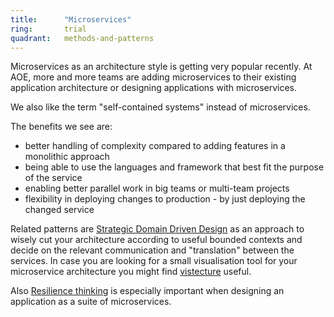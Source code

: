 ```yaml
---
title:      "Microservices"
ring:       trial
quadrant:   methods-and-patterns
---
```


Microservices as an architecture style is getting very popular recently. At AOE, more and more teams are adding microservices to their existing application architecture or designing applications with microservices.

We also like the term "self-contained systems" instead of microservices.

The benefits we see are:

- better handling of complexity compared to adding features in a monolithic approach
- being able to use the languages and framework that best fit the purpose of the service
- enabling better parallel work in big teams or multi-team projects
- flexibility in deploying changes to production - by just deploying the changed service

Related patterns are [Strategic Domain Driven Design](/methods-and-patterns/strategic-domain-driven-design/) as an approach to wisely cut your architecture according to useful bounded contexts and decide on the relevant communication and "translation" between the services.
In case you are looking for a small visualisation tool for your microservice architecture you might find [vistecture](https://github.com/AOEpeople/vistecture/) useful.

Also [Resilience thinking](/methods-and-patterns/resilience-thinking/) is especially important when designing an application as a suite of microservices.
